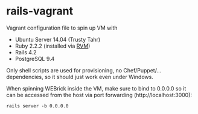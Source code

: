 rails-vagrant
=============

Vagrant configuration file to spin up VM with

* Ubuntu Server 14.04 (Trusty Tahr)
* Ruby 2.2.2 (installed via [RVM](https://rvm.io))
* Rails 4.2
* PostgreSQL 9.4

Only shell scripts are used for provisioning, no Chef/Puppet/... dependencies, so it should just work even under Windows.

When spinning WEBrick inside the VM, make sure to bind to 0.0.0.0 so it can be accessed from the host via port forwarding (http://localhost:3000):

```
rails server -b 0.0.0.0
```

